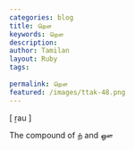 ```yaml
---
categories: blog
title: றௌ
keywords: றௌ
description: 
author: Tamilan
layout: Ruby
tags: 
 
permalink: றௌ
featured: /images/ttak-48.png
---
```

  
[ ṟau ]  
  
The compound of ற் and ஔ